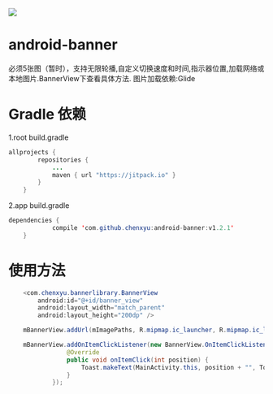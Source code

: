 [![](https://jitpack.io/v/chenxyu/android-banner.svg)](https://jitpack.io/#chenxyu/android-banner)

# android-banner
必须5张图（暂时），支持无限轮播,自定义切换速度和时间,指示器位置,加载网络或本地图片.BannerView下查看具体方法.
图片加载依赖:Glide


# Gradle 依赖

1.root build.gradle

```java
allprojects {
		repositories {
			...
			maven { url "https://jitpack.io" }
		}
	}
```

2.app build.gradle

```java
dependencies {
	        compile 'com.github.chenxyu:android-banner:v1.2.1'
	}
```


# 使用方法

```java
    <com.chenxyu.bannerlibrary.BannerView
        android:id="@+id/banner_view"
        android:layout_width="match_parent"
        android:layout_height="200dp" />
```

```java
    mBannerView.addUrl(mImagePaths, R.mipmap.ic_launcher, R.mipmap.ic_launcher, ImageView.ScaleType.CENTER_CROP);
```

```java
    mBannerView.addOnItemClickListener(new BannerView.OnItemClickListener() {
                @Override
                public void onItemClick(int position) {
                    Toast.makeText(MainActivity.this, position + "", Toast.LENGTH_SHORT).show();
                }
            });
```
